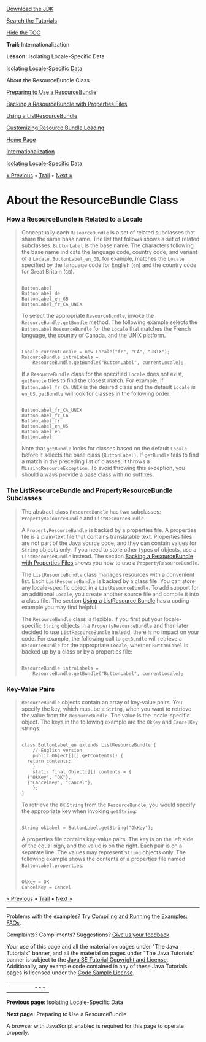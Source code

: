 [Download
the JDK](http://java.sun.com/javase/6/download.jsp)
  
[Search the
Tutorials](../../search.html)
  
[Hide the TOC](javascript:toggleLeft())

**Trail:** Internationalization
  
**Lesson:** Isolating Locale-Specific Data

[Isolating Locale-Specific Data](index.html)

About the ResourceBundle Class

[Preparing to Use a ResourceBundle](prepare.html)

[Backing a ResourceBundle with Properties Files](propfile.html)

[Using a ListResourceBundle](list.html)

[Customizing Resource Bundle Loading](control.html)

[Home Page](../../index.html)
>
[Internationalization](../index.html)
>
[Isolating Locale-Specific Data](index.html)

[« Previous](index.html) • [Trail](../TOC.html) • [Next »](prepare.html)

# About the ResourceBundle Class

### How a ResourceBundle is Related to a Locale

> Conceptually each `ResourceBundle` is a set of related
> subclasses that share the same base name. The list that follows shows a
> set of related subclasses. `ButtonLabel` is the base name.
> The characters following the base name indicate the language code,
> country code, and variant of a `Locale`.
> `ButtonLabel_en_GB`, for example, matches the
> `Locale` specified by the language code for English
> (`en`) and the country code for Great Britain
> (`GB`).
>
> ```
>
> ButtonLabel
> ButtonLabel_de
> ButtonLabel_en_GB
> ButtonLabel_fr_CA_UNIX
>
> ```
>
> To select the appropriate `ResourceBundle`, invoke the
> `ResourceBundle.getBundle` method. The following example
> selects the `ButtonLabel` `ResourceBundle` for
> the `Locale` that matches the French language, the country
> of Canada, and the UNIX platform.
>
> ```
>
> Locale currentLocale = new Locale("fr", "CA", "UNIX");
> ResourceBundle introLabels =
>     ResourceBundle.getBundle("ButtonLabel", currentLocale);
>
> ```
>
> If a `ResourceBundle` class for the specified
> `Locale` does not exist, `getBundle` tries to
> find the closest match. For example, if
> `ButtonLabel_fr_CA_UNIX` is the desired class and the
> default `Locale` is `en_US`,
> `getBundle` will look for classes in the following order:
>
> ```
>
> ButtonLabel_fr_CA_UNIX
> ButtonLabel_fr_CA
> ButtonLabel_fr
> ButtonLabel_en_US
> ButtonLabel_en
> ButtonLabel
>
> ```
>
> Note that `getBundle` looks for classes based on the default
> `Locale` before it selects the base class
> (`ButtonLabel)`. If `getBundle` fails to find a
> match in the preceding list of classes, it throws a
> `MissingResourceException`. To avoid throwing this
> exception, you should always provide a base class with no suffixes.

### The ListResourceBundle and PropertyResourceBundle Subclasses

> The abstract class `ResourceBundle` has two subclasses:
> `PropertyResourceBundle` and
> `ListResourceBundle`.
>
> A `PropertyResourceBundle` is backed by a properties file. A
> properties file is a plain-text file that contains translatable text.
> Properties files are not part of the Java source code, and they can
> contain values for `String` objects only. If you need to
> store other types of objects, use a `ListResourceBundle`
> instead. The section
> [Backing a ResourceBundle with Properties Files](propfile.html)
> shows you how to use a `PropertyResourceBundle`.
>
> The `ListResourceBundle` class manages resources with a
> convenient list. Each `ListResourceBundle` is backed by a
> class file. You can store any locale-specific object in a
> `ListResourceBundle`. To add support for an additional
> `Locale`, you create another source file and compile it into
> a class file. The section
> [Using a ListResource Bundle](list.html)
> has a coding example you may find helpful.
>
> The `ResourceBundle` class is flexible. If you first put
> your locale-specific `String` objects in a
> `PropertyResourceBundle` and then later decided to use
> `ListResourceBundle` instead, there is no impact on your
> code. For example, the following call to `getBundle` will
> retrieve a `ResourceBundle` for the appropriate
> `Locale`, whether `ButtonLabel` is backed up by a
> class or by a properties file:
>
> ```
>
> ResourceBundle introLabels =
>     ResourceBundle.getBundle("ButtonLabel", currentLocale);
>
> ```

### Key-Value Pairs

> `ResourceBundle` objects contain an array of key-value
> pairs. You specify the key, which must be a `String`, when
> you want to retrieve the value from the `ResourceBundle`.
> The value is the locale-specific object. The keys in the following
> example are the `OkKey` and `CancelKey` strings:
>
> ```
>
> class ButtonLabel_en extends ListResourceBundle {
>     // English version
>     public Object[][] getContents() {
> 	return contents;
>     }
>     static final Object[][] contents = {
> 	{"OkKey", "OK"},
> 	{"CancelKey", "Cancel"},
>     };
> }
>
> ```
>
> To retrieve the `OK` `String` from the
> `ResourceBundle`, you would specify the appropriate key when
> invoking `getString`:
>
> ```
>
> String okLabel = ButtonLabel.getString("OkKey");
>
> ```
>
> A properties file contains key-value pairs. The key is on the left side
> of the equal sign, and the value is on the right. Each pair is on a
> separate line. The values may represent `String` objects
> only. The following example shows the contents of a properties file
> named `ButtonLabel.properties`:
>
> ```
>
> OkKey = OK
> CancelKey = Cancel
>
> ```

[« Previous](index.html)
•
[Trail](../TOC.html)
•
[Next »](prepare.html)

---

Problems with the examples? Try [Compiling and Running
the Examples: FAQs](../../information/run-examples.html).
  
Complaints? Compliments? Suggestions? [Give
us your feedback](http://download.oracle.com/javase/feedback.html).

Your use of this page and all the material on pages under "The Java Tutorials" banner,
and all the material on pages under "The Java Tutorials" banner is subject to the [Java SE Tutorial Copyright
and License](../../information/license.html).
Additionally, any example code contained in any of these Java
Tutorials pages is licensed under the
[Code
Sample License](http://developers.sun.com/license/berkeley_license.html).

|  |  |  |  |  |
| --- | --- | --- | --- | --- |
| |  |  | | --- | --- | | duke image | Oracle logo | | [About Oracle](http://www.oracle.com/us/corporate/index.html) | [Oracle Technology Network](http://www.oracle.com/technology/index.html) | [Terms of Service](https://www.samplecode.oracle.com/servlets/CompulsoryClickThrough?type=TermsOfService) | Copyright © 1995, 2011 Oracle and/or its affiliates. All rights reserved. |

**Previous page:** Isolating Locale-Specific Data
  
**Next page:** Preparing to Use a ResourceBundle




A browser with JavaScript enabled is required for this page to operate properly.